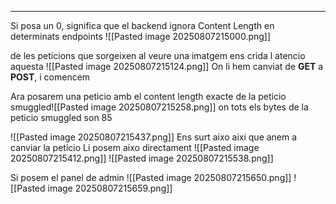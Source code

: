 
---

Si posa un 0, significa que el backend ignora Content Length en determinats endpoints
![[Pasted image 20250807215000.png]]


de les peticions que sorgeixen al veure una imatgem ens crida l atencio aquesta
![[Pasted image 20250807215124.png]]
On li hem canviat de **GET** a **POST**, i comencem

Ara posarem una peticio amb el content length exacte de la peticio smuggled![[Pasted image 20250807215258.png]]
on tots els bytes de la peticio smuggled son 85

![[Pasted image 20250807215437.png]]
Ens surt aixo aixi que anem a canviar la peticio
Li posem aixo directament
![[Pasted image 20250807215412.png]]
![[Pasted image 20250807215538.png]]


Si posem el panel de admin
![[Pasted image 20250807215650.png]]
![[Pasted image 20250807215659.png]]